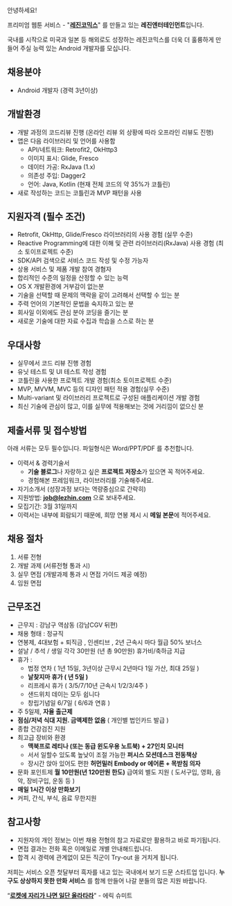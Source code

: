 안녕하세요!

프리미엄 웹툰 서비스 - "**[레진코믹스](http://www.lezhin.com)**" 를 만들고 있는 **레진엔터테인먼트**입니다.

국내를 시작으로 미국과 일본 등 해외로도 성장하는 레진코믹스를 더욱 더 훌륭하게 만들어 주실 능력 있는 Android 개발자를 모십니다.



## 채용분야

- Android 개발자 (경력 3년이상)


## 개발환경 

- 개발 과정의 코드리뷰 진행 (온라인 리뷰 외 상황에 따라 오프라인 리뷰도 진행)
- 앱은 다음 라이브러리 및 언어를 사용함 
  - API/네트워크: Retrofit2, OkHttp3
  - 이미지 표시: Glide, Fresco
  - 데이터 가공: RxJava (1.x)
  - 의존성 주입: Dagger2
  - 언어: Java, Kotlin (현재 전체 코드의 약 35%가 코틀린)
- 새로 작성하는 코드는 코틀린과 MVP 패턴을 사용


## 지원자격 (필수 조건)

- Retrofit, OkHttp, Glide/Fresco 라이브러리의 사용 경험 (실무 수준)
- Reactive Programming에 대한 이해 및 관련 라이브러리(RxJava) 사용 경험 (최소 토이프로젝트 수준)
- SDK/API 검색으로 서비스 코드 작성 및 수정 가능자
- 상용 서비스 및 제품 개발 참여 경혐자 
- 합리적인 수준의 일정을 산정할 수 있는 능력
- OS X 개발환경에 거부감이 없는분 
- 기술을 선택할 때 문제의 맥락을 같이 고려해서 선택할 수 있는 분
- 주력 언어의 기본적인 문법을 숙지하고 있는 분
- 회사일 이외에도 관심 분야 코딩을 즐기는 분
- 새로운 기술에 대한 자료 수집과 학습을 스스로 하는 분



## 우대사항

- 실무에서 코드 리뷰 진행 경험
- 유닛 테스트 및 UI 테스트 작성 경험
- 코틀린을 사용한 프로젝트 개발 경험(최소 토이프로젝트 수준)
- MVP, MVVM, MVC 등의 디자인 패턴 적용 경험(실무 수준)
- Multi-variant 및 라이브러리 프로젝트로 구성된 애플리케이션 개발 경험
- 최신 기술에 관심이 많고, 이를 실무에 적용해보는 것에 거리낌이 없으신 분


## 제출서류 및 접수방법

아래 서류는 모두 필수입니다. 파일형식은 Word/PPT/PDF 를 추천합니다.

- 이력서 & 경력기술서 
  - **기술 블로그**나 자랑하고 싶은 **프로젝트 저장소**가 있으면 꼭 적어주세요.
  - 경험해본 프레임워크, 라이브러리를 기술해주세요.
- 자기소개서 (성장과정 보다는 역량중심으로 간략히)
- 지원방법: **job@lezhin.com** 으로 보내주세요.
- 모집기간: 3월 31일까지 
- 이력서는 내부에 회람되기 때문에, 희망 연봉 제시 시 **메일 본문**에 적어주세요.


## 채용 절차

1. 서류 전형
2. 개발 과제 (서류전형 통과 시)
3. 실무 면접 (개발과제 통과 시 면접 가이드 제공 예정)
4. 임원 면접 



## 근무조건

- 근무지 : 강남구 역삼동 (강남CGV 뒤편)
- 채용 형태 : 정규직
- 연봉제, 4대보험 + 퇴직금 , 인센티브 , 2년 근속시 마다 월급 50% 보너스
- 설날 / 추석 / 생일 각각 30만원 (년 총 90만원) 휴가비/축하금 지급
- 휴가 : 
  - 법정 연차 ( 1년 15일, 3년이상 근무시 2년마다 1일 가산, 최대 25일 )
  - **날찾지마 휴가 ( 년 5일 )**
  - 리프레시 휴가 ( 3/5/7/10년 근속시 1/2/3/4주 )
  - 샌드위치 데이는 모두 쉽니다
  - 창립기념일 6/7일 ( 6/6과 연휴 )
- 주 5일제, **자율 출근제**
- **점심/저녁 식대 지원. 금액제한 없음** ( 개인별 법인카드 발급 )
- 종합 건강검진 지원
- 최고급 장비와 환경
  - **맥북프로 레티나 (또는 동급 윈도우용 노트북) + 27인치 모니터** 
  - 서서 일할수 있도록 높낮이 조절 가능한 **퍼시스 모션데스크 전동책상** 
  - 장시간 앉아 있어도 편한 **허먼밀러 Embody or 에어론 + 목받침 의자**
- 문화 포인트제 **월 10만원(년 120만원 한도)** 급여외 별도 지원 ( 도서구입, 영화, 음악, 장비구입, 운동 등 )
- **매일 1시간 이상 만화보기**
- 커피, 간식, 부식, 음료 무한지원


## 참고사항

- 지원자의 개인 정보는 이번 채용 전형의 참고 자료로만 활용하고 바로 파기됩니다.
- 면접 결과는 전화 혹은 이메일로 개별 안내해드립니다.
- 합격 시 경력에 관계없이 모든 직군이 Try-out 을 거치게 됩니다. 


저희는 서비스 오픈 첫달부터 흑자를 내고 있는 국내에서 보기 드문 스타트업 입니다. **누구도 상상하지 못한 만화 서비스** 를 함께 만들어 나갈 분들의 많은 지원 바랍니다.


“[**로켓에 자리가 나면 일단 올라타라**](http://estima.wordpress.com/2012/05/28/sheryl/)" - 에릭 슈미트


